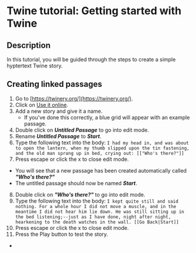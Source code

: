 # Twine tutorial: Getting started with Twine

## Description
In this tutorial, you will be guided through the steps to create a simple hyptertext Twine story.

## Creating linked passages
1. Go to [https://twinery.org/](https://twinery.org/).
2. Click on [Use it online](https://twinery.org/2/).
3. Add a new story and give it a name.
   - If you've done this correctly, a blue grid will appear with an example passage.
4. Double click on ***Untitled Passage*** to go into edit mode.
5. Rename ***Untitled Passage*** to ***Start***.
6. Type the following text into the body: ```I had my head in, and was about to open the lantern, when my thumb slipped upon the tin fastening, and the old man sprang up in bed, crying out: [["Who's there?"]]```
7. Press escape or click the x to close edit mode.
  - You will see that a new passage has been created automatically called ***"Who's there?"***
  - The untitled passage should now be named ***Start***.
8. Double click on ***"Who's there?"*** to go into edit mode.
9. Type the following text into the body: ```I kept quite still and said nothing. For a whole hour I did not move a muscle, and in the meantime I did not hear him lie down. He was still sitting up in the bed listening;--just as I have done, night after night, hearkening to the death watches in the wall. [[Go Back|Start]]```
10. Press escape or click the x to close edit mode.
11. Press the Play button to test the story.
  - 
   


